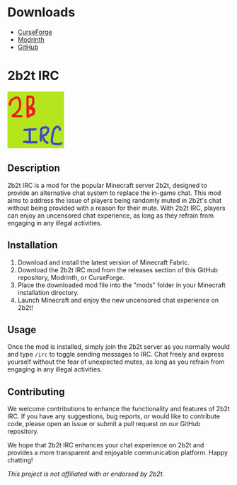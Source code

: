 # Downloads
- [CurseForge](https://www.curseforge.com/minecraft/mc-mods/irc-2b2t-fabric/files/4726570)
- [Modrinth](https://cdn.modrinth.com/data/3Ej1RlKQ/versions/EJ0G2l4d/IRC2b2tFabric-1.0.3-1.20.1.jar)
- [GitHub](https://github.com/2Builders12Rules/2b2tIRCFabric/releases/download/v1.0.3/IRC2b2tFabric-1.0.3-1.20.1.jar)

# 2b2t IRC
![2b2t IRC Icon](src/main/resources/assets/irc2b2t/icon.png)
## Description
2b2t IRC is a mod for the popular Minecraft server 2b2t, designed to provide an alternative chat system to replace the in-game chat. This mod aims to address the issue of players being randomly muted in 2b2t's chat without being provided with a reason for their mute. With 2b2t IRC, players can enjoy an uncensored chat experience, as long as they refrain from engaging in any illegal activities.

## Installation
1. Download and install the latest version of Minecraft Fabric.
2. Download the 2b2t IRC mod from the releases section of this GitHub repository, Modrinth, or CurseForge.
3. Place the downloaded mod file into the "mods" folder in your Minecraft installation directory.
4. Launch Minecraft and enjoy the new uncensored chat experience on 2b2t!

## Usage
Once the mod is installed, simply join the 2b2t server as you normally would and type `/irc` to toggle sending messages to IRC. Chat freely and express yourself without the fear of unexpected mutes, as long as you refrain from engaging in any illegal activities.

## Contributing
We welcome contributions to enhance the functionality and features of 2b2t IRC. If you have any suggestions, bug reports, or would like to contribute code, please open an issue or submit a pull request on our GitHub repository.

We hope that 2b2t IRC enhances your chat experience on 2b2t and provides a more transparent and enjoyable communication platform. Happy chatting!

*This project is not affiliated with or endorsed by 2b2t.*
